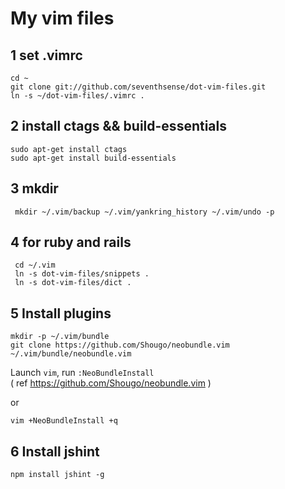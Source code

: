 # My vim files


## 1 set .vimrc

```
cd ~
git clone git://github.com/seventhsense/dot-vim-files.git
ln -s ~/dot-vim-files/.vimrc .
```

## 2 install ctags && build-essentials

```
sudo apt-get install ctags
sudo apt-get install build-essentials
```

## 3 mkdir

```
 mkdir ~/.vim/backup ~/.vim/yankring_history ~/.vim/undo -p
```

## 4 for ruby and rails

```
 cd ~/.vim
 ln -s dot-vim-files/snippets .
 ln -s dot-vim-files/dict .
``` 


## 5 Install plugins

```
mkdir -p ~/.vim/bundle
git clone https://github.com/Shougo/neobundle.vim ~/.vim/bundle/neobundle.vim
```

Launch `vim`, run `:NeoBundleInstall`    
    ( ref https://github.com/Shougo/neobundle.vim )

or

```
vim +NeoBundleInstall +q
```


## 6 Install jshint

```
npm install jshint -g
```

